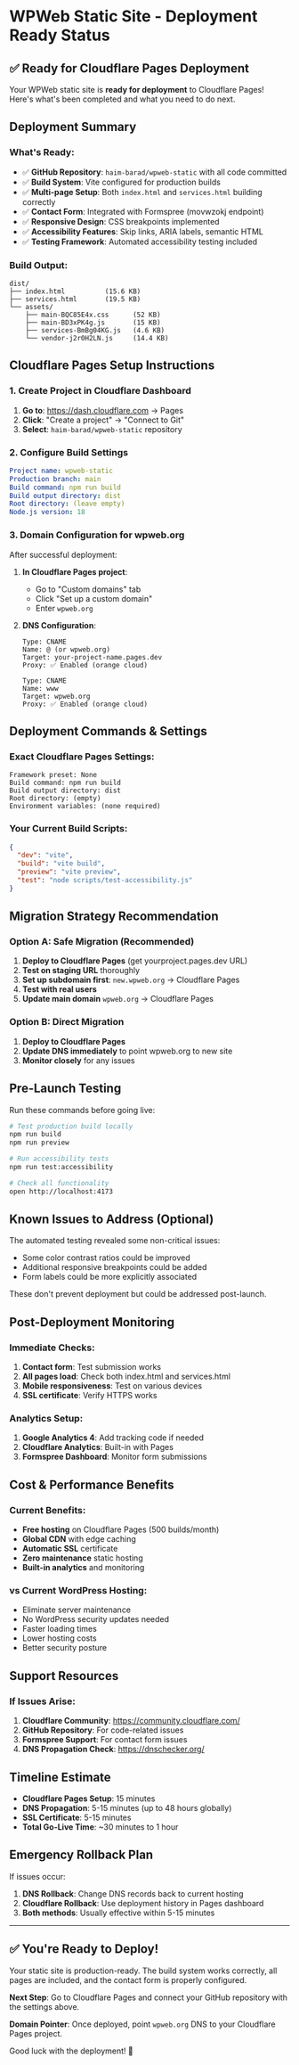 # WPWeb Static Site - Deployment Ready Status

## ✅ Ready for Cloudflare Pages Deployment

Your WPWeb static site is **ready for deployment** to Cloudflare Pages! Here's what's been completed and what you need to do next.

## Deployment Summary

### What's Ready:
- ✅ **GitHub Repository**: `haim-barad/wpweb-static` with all code committed
- ✅ **Build System**: Vite configured for production builds
- ✅ **Multi-page Setup**: Both `index.html` and `services.html` building correctly
- ✅ **Contact Form**: Integrated with Formspree (movwzokj endpoint)
- ✅ **Responsive Design**: CSS breakpoints implemented
- ✅ **Accessibility Features**: Skip links, ARIA labels, semantic HTML
- ✅ **Testing Framework**: Automated accessibility testing included

### Build Output:
```
dist/
├── index.html          (15.6 KB)
├── services.html       (19.5 KB)
└── assets/
    ├── main-BQC85E4x.css      (52 KB)
    ├── main-BD3xPK4g.js       (15 KB) 
    ├── services-BmBg04KG.js   (4.6 KB)
    └── vendor-j2r0H2LN.js     (14.4 KB)
```

## Cloudflare Pages Setup Instructions

### 1. Create Project in Cloudflare Dashboard

1. **Go to**: https://dash.cloudflare.com → Pages
2. **Click**: "Create a project" → "Connect to Git"
3. **Select**: `haim-barad/wpweb-static` repository

### 2. Configure Build Settings

```yaml
Project name: wpweb-static
Production branch: main
Build command: npm run build
Build output directory: dist
Root directory: (leave empty)
Node.js version: 18
```

### 3. Domain Configuration for wpweb.org

After successful deployment:

1. **In Cloudflare Pages project**:
   - Go to "Custom domains" tab
   - Click "Set up a custom domain"
   - Enter `wpweb.org`

2. **DNS Configuration**:
   ```
   Type: CNAME
   Name: @ (or wpweb.org)
   Target: your-project-name.pages.dev
   Proxy: ✅ Enabled (orange cloud)
   
   Type: CNAME
   Name: www
   Target: wpweb.org
   Proxy: ✅ Enabled (orange cloud)
   ```

## Deployment Commands & Settings

### Exact Cloudflare Pages Settings:
```
Framework preset: None
Build command: npm run build
Build output directory: dist
Root directory: (empty)
Environment variables: (none required)
```

### Your Current Build Scripts:
```json
{
  "dev": "vite",
  "build": "vite build", 
  "preview": "vite preview",
  "test": "node scripts/test-accessibility.js"
}
```

## Migration Strategy Recommendation

### Option A: Safe Migration (Recommended)
1. **Deploy to Cloudflare Pages** (get yourproject.pages.dev URL)
2. **Test on staging URL** thoroughly
3. **Set up subdomain first**: `new.wpweb.org` → Cloudflare Pages
4. **Test with real users**
5. **Update main domain** `wpweb.org` → Cloudflare Pages

### Option B: Direct Migration
1. **Deploy to Cloudflare Pages**
2. **Update DNS immediately** to point wpweb.org to new site
3. **Monitor closely** for any issues

## Pre-Launch Testing

Run these commands before going live:

```bash
# Test production build locally
npm run build
npm run preview

# Run accessibility tests
npm run test:accessibility

# Check all functionality
open http://localhost:4173
```

## Known Issues to Address (Optional)

The automated testing revealed some non-critical issues:
- Some color contrast ratios could be improved
- Additional responsive breakpoints could be added
- Form labels could be more explicitly associated

These don't prevent deployment but could be addressed post-launch.

## Post-Deployment Monitoring

### Immediate Checks:
1. **Contact form**: Test submission works
2. **All pages load**: Check both index.html and services.html
3. **Mobile responsiveness**: Test on various devices
4. **SSL certificate**: Verify HTTPS works

### Analytics Setup:
1. **Google Analytics 4**: Add tracking code if needed
2. **Cloudflare Analytics**: Built-in with Pages
3. **Formspree Dashboard**: Monitor form submissions

## Cost & Performance Benefits

### Current Benefits:
- **Free hosting** on Cloudflare Pages (500 builds/month)
- **Global CDN** with edge caching
- **Automatic SSL** certificate
- **Zero maintenance** static hosting
- **Built-in analytics** and monitoring

### vs Current WordPress Hosting:
- Eliminate server maintenance
- No WordPress security updates needed
- Faster loading times
- Lower hosting costs
- Better security posture

## Support Resources

### If Issues Arise:
1. **Cloudflare Community**: https://community.cloudflare.com/
2. **GitHub Repository**: For code-related issues
3. **Formspree Support**: For contact form issues
4. **DNS Propagation Check**: https://dnschecker.org/

## Timeline Estimate

- **Cloudflare Pages Setup**: 15 minutes
- **DNS Propagation**: 5-15 minutes (up to 48 hours globally)
- **SSL Certificate**: 5-15 minutes
- **Total Go-Live Time**: ~30 minutes to 1 hour

## Emergency Rollback Plan

If issues occur:
1. **DNS Rollback**: Change DNS records back to current hosting
2. **Cloudflare Rollback**: Use deployment history in Pages dashboard
3. **Both methods**: Usually effective within 5-15 minutes

---

## ✅ You're Ready to Deploy!

Your static site is production-ready. The build system works correctly, all pages are included, and the contact form is properly configured.

**Next Step**: Go to Cloudflare Pages and connect your GitHub repository with the settings above.

**Domain Pointer**: Once deployed, point `wpweb.org` DNS to your Cloudflare Pages project.

Good luck with the deployment! 🚀
